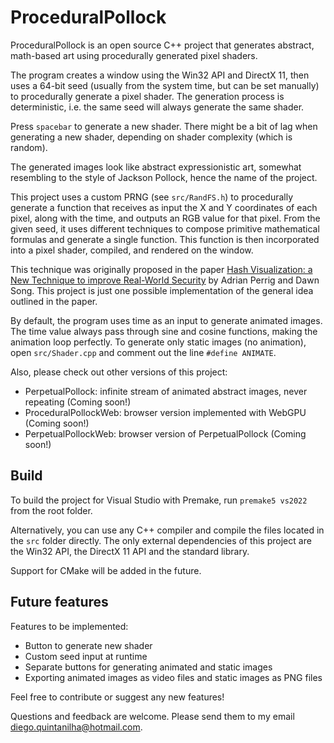 # ProceduralPollock

ProceduralPollock is an open source C++ project that generates abstract, math-based art using procedurally generated pixel shaders.

The program creates a window using the Win32 API and DirectX 11, then uses a 64-bit seed (usually from the system time, but can be set manually) to procedurally generate a pixel shader. The generation process is deterministic, i.e. the same seed will always generate the same shader.

Press `spacebar` to generate a new shader. There might be a bit of lag when generating a new shader, depending on shader complexity (which is random).

The generated images look like abstract expressionistic art, somewhat resembling to the style of Jackson Pollock, hence the name of the project.

This project uses a custom PRNG (see `src/RandFS.h`) to procedurally generate a function that receives as input the X and Y coordinates of each pixel, along with the time, and outputs an RGB value for that pixel. From the given seed, it uses different techniques to compose primitive mathematical formulas and generate a single function. This function is then incorporated into a pixel shader, compiled, and rendered on the window.

This technique was originally proposed in the paper [Hash Visualization: a New Technique to improve Real-World Security](https://users.ece.cmu.edu/~adrian/projects/validation/validation.pdf) by Adrian Perrig and Dawn Song. This project is just one possible implementation of the general idea outlined in the paper.

By default, the program uses time as an input to generate animated images. The time value always pass through sine and cosine functions, making the animation loop perfectly. To generate only static images (no animation), open `src/Shader.cpp` and comment out the line `#define ANIMATE`.

Also, please check out other versions of this project:

- PerpetualPollock: infinite stream of animated abstract images, never repeating (Coming soon!)
- ProceduralPollockWeb: browser version implemented with WebGPU (Coming soon!)
- PerpetualPollockWeb: browser version of PerpetualPollock (Coming soon!)

## Build

To build the project for Visual Studio with Premake, run `premake5 vs2022` from the root folder.

Alternatively, you can use any C++ compiler and compile the files located in the `src` folder directly. The only external dependencies of this project are the Win32 API, the DirectX 11 API and the standard library.

Support for CMake will be added in the future.

## Future features

Features to be implemented:

- Button to generate new shader
- Custom seed input at runtime
- Separate buttons for generating animated and static images
- Exporting animated images as video files and static images as PNG files

Feel free to contribute or suggest any new features!

Questions and feedback are welcome. Please send them to my email [diego.quintanilha@hotmail.com](mailto:diego.quintanilha@hotmail.com).


